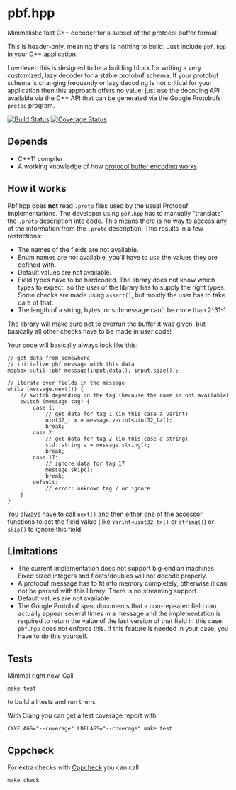 # pbf.hpp

Minimalistic fast C++ decoder for a subset of the protocol buffer format.

This is header-only, meaning there is nothing to build. Just include `pbf.hpp`
in your C++ application.

Low-level: this is designed to be a building block for writing a very
customized, lazy decoder for a stable protobuf schema. If your protobuf schema
is changing frequently or lazy decoding is not critical for your application
then this approach offers no value: just use the decoding API available via the
C++ API that can be generated via the Google Protobufs `protoc` program.

[![Build Status](https://travis-ci.org/mapbox/pbf.hpp.svg?branch=master)](https://travis-ci.org/mapbox/pbf.hpp)
[![Coverage Status](https://coveralls.io/repos/mapbox/pbf.hpp/badge.svg?branch=master)](https://coveralls.io/r/mapbox/pbf.hpp?branch=master)


## Depends

 - C++11 compiler
 - A working knowledge of how
   [protocol buffer encoding works](https://developers.google.com/protocol-buffers/docs/encoding).


## How it works

Pbf.hpp does **not** read `.proto` files used by the usual Protobuf
implementations. The developer using `pbf.hpp` has to manually "translate" the
`.proto` description into code. This means there is no way to access any of the
information from the `.proto` description. This results in a few restrictions:

* The names of the fields are not available.
* Enum names are not available, you'll have to use the values they are defined
  with.
* Default values are not available.
* Field types have to be hardcoded. The library does not know which types to
  expect, so the user of the library has to supply the right types. Some checks
  are made using `assert()`, but mostly the user has to take care of that.
* The length of a string, bytes, or submessage can't be more than 2^31-1.

The library will make sure not to overrun the buffer it was given, but
basically all other checks have to be made in user code!

Your code will basically always look like this:

    // get data from somewhere
    // initialize pbf message with this data
    mapbox::util::pbf message(input.data(), input.size());

    // iterate over fields in the message
    while (message.next()) {
        // switch depending on the tag (because the name is not available)
        switch (message.tag) {
            case 1:
                // get data for tag 1 (in this case a varint)
                uint32_t x = message.varint<uint32_t>();
                break;
            case 2:
                // get data for tag 2 (in this case a string)
                std::string s = message.string();
                break;
            case 17:
                // ignore data for tag 17
                message.skip();
                break;
            default:
                // error: unknown tag / or ignore
        }
    }

You always have to call `next()` and then either one of the accessor functions
to get the field value (like `varint<uint32_t>()` or `string()`) or `skip()` to
ignore this field.


## Limitations

* The current implementation does not support big-endian machines. Fixed sized
  integers and floats/doubles will not decode properly.
* A protobuf message has to fit into memory completely, otherwise it can not
  be parsed with this library. There is no streaming support.
* Default values are not available.
* The Google Protobuf spec documents that a non-repeated field can actually
  appear several times in a message and the implementation is required to
  return the value of the last version of that field in this case. `pbf.hpp`
  does not enforce this. If this feature is needed in your case, you have to
  do this yourself.


## Tests

Minimal right now. Call

    make test

to build all tests and run them.

With Clang you can get a test coverage report with

    CXXFLAGS="--coverage" LDFLAGS="--coverage" make test

## Cppcheck

For extra checks with [Cppcheck](http://cppcheck.sourceforge.net/) you can call

    make check

